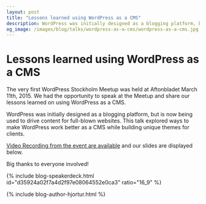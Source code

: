 ```yaml
---
layout: post
title: "Lessons learned using WordPress as a CMS"
description: WordPress was initially designed as a blogging platform, but is now being used to drive content for full-blown websites. This talk will explore ways to make WordPress work as an CMS and lessons learned while building unique themes for clients.
og_image: /images/blog/talks/wordpress-as-a-cms/wordpress-as-a-cms.jpg
---
```


# Lessons learned using WordPress as a CMS

The very first WordPress Stockholm Meetup was held at Aftonbladet March 11th, 2015. We had the opportunity to speak at the Meetup and share our lessons learned on using WordPress as a CMS.

WordPress was initially designed as a blogging platform, but is now being used to drive content for full-blown websites. This talk explored ways to make WordPress work better as a CMS while building unique themes for clients.

[Video Recording from the event are available](http://bloggar.aftonbladet.se/utvecklingsbloggen/2015/03/19/presentations-event-photos-and-social-stats-wordpress-stockholm-meetup/) and our slides are displayed below.

Big thanks to everyone involved!

{% include blog-speakerdeck.html id="d35924a02f7a4d2f97e08064552e0ca3" ratio="16_9" %}

{% include blog-author-hjortur.html %}
